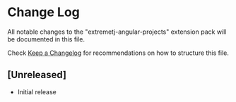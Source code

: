 # Change Log

All notable changes to the "extremetj-angular-projects" extension pack will be documented in this file.

Check [Keep a Changelog](http://keepachangelog.com/) for recommendations on how to structure this file.

## [Unreleased]

- Initial release

